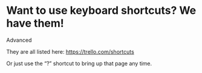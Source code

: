# Want to use keyboard shortcuts? We have them!

Advanced  


They are all listed here: https://trello.com/shortcuts

Or just use the “?” shortcut to bring up that page any time.